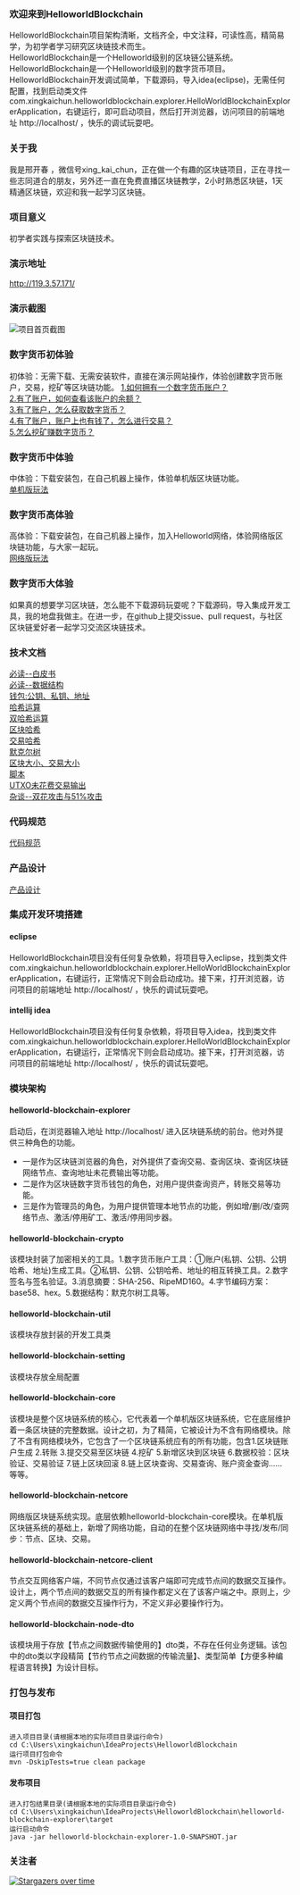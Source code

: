 ### 欢迎来到HelloworldBlockchain
HelloworldBlockchain项目架构清晰，文档齐全，中文注释，可读性高，精简易学，为初学者学习研究区块链技术而生。  
HelloworldBlockchain是一个Helloworld级别的区块链公链系统。  
HelloworldBlockchain是一个Helloworld级别的数字货币项目。  
HelloworldBlockchain开发调试简单，下载源码，导入idea(eclipse)，无需任何配置，找到启动类文件com.xingkaichun.helloworldblockchain.explorer.HelloWorldBlockchainExplorerApplication，右键运行，即可启动项目，然后打开浏览器，访问项目的前端地址 http://localhost/ ，快乐的调试玩耍吧。  



### 关于我
我是邢开春 ，微信号xing_kai_chun，正在做一个有趣的区块链项目，正在寻找一些志同道合的朋友，另外还一直在免费直播区块链教学，2小时熟悉区块链，1天精通区块链，欢迎和我一起学习区块链。



### 项目意义  
初学者实践与探索区块链技术。



### 演示地址
http://119.3.57.171/

### 演示截图
![项目首页截图](https://z3.ax1x.com/2021/05/22/gLBlFA.png)

### 数字货币初体验
初体验：无需下载、无需安装软件，直接在演示网站操作，体验创建数字货币账户，交易，挖矿等区块链功能。
[1.如何拥有一个数字货币账户？](https://zhuanlan.zhihu.com/p/352458209)  
[2.有了账户，如何查看该账户的余额？](https://zhuanlan.zhihu.com/p/352458209)  
[3.有了账户，怎么获取数字货币？](https://zhuanlan.zhihu.com/p/352458209)  
[4.有了账户，账户上也有钱了，怎么进行交易？](https://zhuanlan.zhihu.com/p/352458209)  
[5.怎么挖矿赚数字货币？](https://zhuanlan.zhihu.com/p/352458209)



### 数字货币中体验
中体验：下载安装包，在自己机器上操作，体验单机版区块链功能。  
[单机版玩法](https://blog.csdn.net/xingkaichun/article/details/116377603)



### 数字货币高体验
高体验：下载安装包，在自己机器上操作，加入Helloworld网络，体验网络版区块链功能，与大家一起玩。  
[网络版玩法](https://blog.csdn.net/xingkaichun/article/details/116377734)



### 数字货币大体验
如果真的想要学习区块链，怎么能不下载源码玩耍呢？下载源码，导入集成开发工具，我的地盘我做主。在进一步，在github上提交issue、pull request，与社区区块链爱好者一起学习交流区块链技术。



### 技术文档
[必读--白皮书](https://www.zhihu.com/question/51047975/answer/1778438713)  
[必读--数据结构](https://zhuanlan.zhihu.com/p/332265582)  
[钱包:公钥、私钥、地址](https://zhuanlan.zhihu.com/p/38196092)  
[哈希运算](https://zhuanlan.zhihu.com/p/354442546)  
[双哈希运算](https://zhuanlan.zhihu.com/p/353575311)  
[区块哈希](https://zhuanlan.zhihu.com/p/353570191)  
[交易哈希](https://zhuanlan.zhihu.com/p/353574892)  
[默克尔树](https://zhuanlan.zhihu.com/p/40142647)  
[区块大小、交易大小](https://zhuanlan.zhihu.com/p/336827577)  
[脚本](https://zhuanlan.zhihu.com/p/353582574)  
[UTXO未花费交易输出](https://www.zhihu.com/question/59913301/answer/1779203932)  
[杂谈--双花攻击与51%攻击](https://zhuanlan.zhihu.com/p/258952892)



### 代码规范
[代码规范](https://github.com/xingkaichun/HelloworldBlockchain/blob/master/code-specification.md)



### 产品设计
[产品设计](https://github.com/xingkaichun/HelloworldBlockchain/blob/master/helloworldcoin-design.md)



### 集成开发环境搭建
#### eclipse
HelloworldBlockchain项目没有任何复杂依赖，将项目导入eclipse，找到类文件com.xingkaichun.helloworldblockchain.explorer.HelloWorldBlockchainExplorerApplication，右键运行，正常情况下则会启动成功。接下来，打开浏览器，访问项目的前端地址 http://localhost/ ，快乐的调试玩耍吧。
#### intellij idea
HelloworldBlockchain项目没有任何复杂依赖，将项目导入idea，找到类文件com.xingkaichun.helloworldblockchain.explorer.HelloWorldBlockchainExplorerApplication，右键运行，正常情况下则会启动成功。接下来，打开浏览器，访问项目的前端地址 http://localhost/ ，快乐的调试玩耍吧。



### 模块架构
#### helloworld-blockchain-explorer
启动后，在浏览器输入地址 http://localhost/ 进入区块链系统的前台。他对外提供三种角色的功能。
* 一是作为区块链浏览器的角色，对外提供了查询交易、查询区块、查询区块链网络节点、查询地址未花费输出等功能。
* 二是作为区块链数字货币钱包的角色，对用户提供查询资产，转账交易等功能。
* 三是作为管理员的角色，为用户提供管理本地节点的功能，例如增/删/改/查网络节点、激活/停用矿工、激活/停用同步器。
#### helloworld-blockchain-crypto
该模块封装了加密相关的工具。1.数字货币账户工具：①账户(私钥、公钥、公钥哈希、地址)生成工具。②私钥、公钥、公钥哈希、地址的相互转换工具。2.数字签名与签名验证。3.消息摘要：SHA-256、RipeMD160。4.字节编码方案：base58、hex。5.数据结构：默克尔树工具等。
#### helloworld-blockchain-util
该模块存放封装的开发工具类
#### helloworld-blockchain-setting
该模块存放全局配置
#### helloworld-blockchain-core
该模块是整个区块链系统的核心，它代表着一个单机版区块链系统，它在底层维护着一条区块链的完整数据。设计之初，为了精简，它被设计为不含有网络模块。除了不含有网络模块外，它包含了一个区块链系统应有的所有功能，包含1.区块链账户生成 2.转账 3.提交交易至区块链 4.挖矿 5.新增区块到区块链 6.数据校验：区块验证、交易验证  7.链上区块回滚 8.链上区块查询、交易查询、账户资金查询...... 等等。
#### helloworld-blockchain-netcore
网络版区块链系统实现。底层依赖helloworld-blockchain-core模块。在单机版区块链系统的基础上，新增了网络功能，自动的在整个区块链网络中寻找/发布/同步：节点、区块、交易。
#### helloworld-blockchain-netcore-client
节点交互网络客户端，不同节点仅通过该客户端即可完成节点间的数据交互操作。设计上，两个节点间的数据交互的所有操作都定义在了该客户端之中。原则上，少定义两个节点间的数据交互操作行为，不定义非必要操作行为。
#### helloworld-blockchain-node-dto
该模块用于存放【节点之间数据传输使用的】dto类，不存在任何业务逻辑。该包中的dto类以字段精简【节约节点之间数据的传输流量】、类型简单【方便多种编程语言转换】为设计目标。 




### 打包与发布
#### 项目打包
```  
进入项目目录(请根据本地的实际项目目录运行命令)  
cd C:\Users\xingkaichun\IdeaProjects\HelloworldBlockchain   
运行项目打包命令   
mvn -DskipTests=true clean package
```
#### 发布项目
```  
进入打包结果目录(请根据本地的实际项目目录运行命令)  
cd C:\Users\xingkaichun\IdeaProjects\HelloworldBlockchain\helloworld-blockchain-explorer\target  
运行启动命令  
java -jar helloworld-blockchain-explorer-1.0-SNAPSHOT.jar  
```
### 关注者
[![Stargazers over time](https://starchart.cc/xingkaichun/HelloworldBlockchain.svg)](https://starchart.cc/xingkaichun/HelloworldBlockchain)